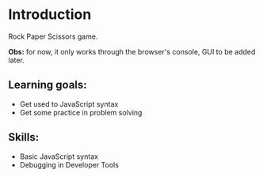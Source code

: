 
# Introduction

Rock Paper Scissors game.

__Obs:__ for now, it only works through the browser's console, GUI to be added later.

## Learning goals:

 - Get used to JavaScript syntax
 - Get some practice in problem solving

## Skills:

 - Basic JavaScript syntax
 - Debugging in Developer Tools
